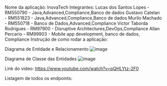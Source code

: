 Nome da aplicação: InovaTech
Integrantes:
Lucas dos Santos Lopes - RM550790 - Java,Advanced,Compliance,Banco de dados
Gustavo Catelan - RM551823 - Java,Advanced,Compliance,Banco de dados
Murilo Machado - RM550718 - Banco de Dados,Advanced,Compliance
Victor Taborda Rodrigues - RM97900 - Disruptive Architectures,DevOps,Compliance
Allan Percario - RM99903 - Mobile app development, banco de dados, Compliance
Instrução de como rodar a aplicação:

Diagrama de Entidade e Relacionamento
![image](https://github.com/GustavoCatelan/JavaChallenge/assets/127765306/9b27c6f8-56f5-4ae9-971e-8c44dc2cb1a0)

Diagrama de Classe das Entidades
![image](https://github.com/GustavoCatelan/JavaChallenge/assets/127765306/ab5a381b-a173-461c-b02d-14c16ac143c9)

Link do video:
https://www.youtube.com/watch?v=pQHLYtz-2F0

Listagem de todos os endpoints:
